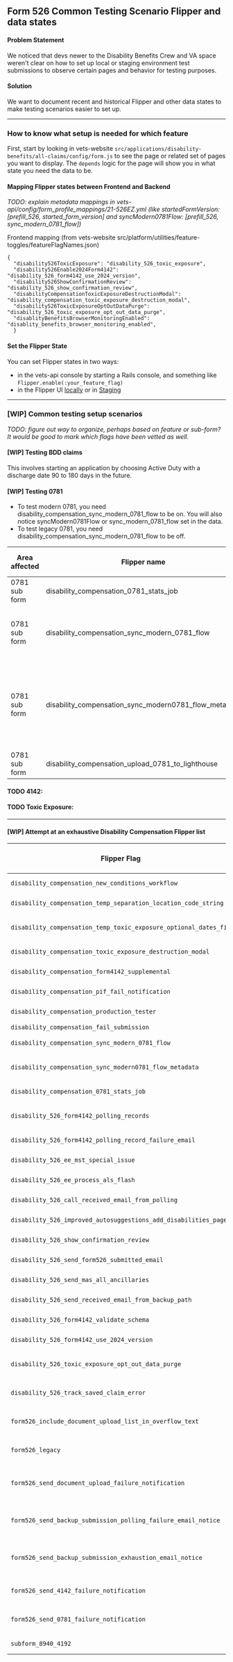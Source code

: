 ## Form 526 Common Testing Scenario Flipper and data states 

#### Problem Statement
We noticed that devs newer to the Disability Benefits Crew and VA space weren't clear on how to set up local or staging environment test submissions to observe certain pages and behavior for testing purposes. 

#### Solution
We want to document recent and historical Flipper and other data states to make testing scenarios easier to set up. 

---
### How to know what setup is needed for which feature
First, start by looking in vets-website `src/applications/disability-benefits/all-claims/config/form.js` to see the page or related set of pages you want to display. The `depends` logic for the page will show you in what state you need the data to be. 

#### Mapping Flipper states between Frontend and Backend
_TODO: explain metadata mappings in vets-api/config/form_profile_mappings/21-526EZ.yml (like startedFormVersion: [prefill_526, started_form_version] and
syncModern0781Flow: [prefill_526, sync_modern_0781_flow])_

Frontend mapping (from vets-website src/platform/utilities/feature-toggles/featureFlagNames.json)
```
{
  "disability526ToxicExposure": "disability_526_toxic_exposure",
  "disability526Enable2024Form4142": "disability_526_form4142_use_2024_version",
  "disability526ShowConfirmationReview": "disability_526_show_confirmation_review",
  "disabilityCompensationToxicExposureDestructionModal": "disability_compensation_toxic_exposure_destruction_modal",
  "disability526ToxicExposureOptOutDataPurge": "disability_526_toxic_exposure_opt_out_data_purge",
  "disablityBenefitsBrowserMonitoringEnabled": "disablity_benefits_browser_monitoring_enabled",
  }
```

#### Set the Flipper State
You can set Flipper states in two ways:
- in the vets-api console by starting a Rails console, and something like `Flipper.enable(:your_feature_flag)`
- in the Flipper UI [locally](http://localhost:3000/flipper/features) or in [Staging](https://staging-api.va.gov/flipper/features/)
---

### [WIP] Common testing setup scenarios
_TODO: figure out way to organize, perhaps based on feature or sub-form? It would be good to mark which flags have been vetted as well._


#### [WIP] Testing BDD claims
This involves starting an application by choosing Active Duty with a discharge date 90 to 180 days in the future.

#### [WIP] Testing 0781 
- To test modern 0781, you need disability_compensation_sync_modern_0781_flow to be on. You will also notice syncModern0781Flow or sync_modern_0781_flow set in the data. 
- To test legacy 0781, you need disability_compensation_sync_modern_0781_flow to be off.

  
| Area affected | Flipper name | Current state in Staging | Current state in Production | Behavior if on: | Behavior if off |
| ------------- | ------------- | ------------------------ | -------------------------- | ---------------- | -------------- |
| 0781 sub form | disability_compensation_0781_stats_job | on | on | runs a stats job | stats job doesn't run  |
| 0781 sub form | disability_compensation_sync_modern_0781_flow | on | on | NEW forms will use the modern 0781 | New forms will not use the modern 0781 |
| 0781 sub form | disability_compensation_sync_modern0781_flow_metadata | on | on | adds modern 0781 metadata to In Progress Forms and Saved Claims | metadata not added | 
| 0781 sub form | disability_compensation_upload_0781_to_lighthouse | on | on | routes  


#### TODO 4142:

#### TODO Toxic Exposure: 

----
#### [WIP] Attempt at an exhaustive Disability Compensation Flipper list 

| **Flipper Flag**                                      | **Description**                                                                 | **Area Affected** | **Current State in Staging** | **Current State in Production** | **Behavior if On** | **Behavior if Off** |
|-------------------------------------------------------|---------------------------------------------------------------------------------|-------------------|-----------------------------|---------------------------------|---------------------|----------------------|
| `disability_compensation_new_conditions_workflow`     | Enables new Conditions/Rated Disabilities workflow in 526EZ                     |                   |                             |                                 |                     |                      |
| `disability_compensation_temp_separation_location_code_string` | Enables forcing separation location code to be a string in submit_all_claim endpoint |                   |                             |                                 |                     |                      |
| `disability_compensation_temp_toxic_exposure_optional_dates_fix` | Enables removing malformed optional dates from the Toxic Exposure node of a Form526Submission at SavedClaim creation |                   |                             |                                 |                     |                      |
| `disability_compensation_toxic_exposure_destruction_modal` | Enables confirmation modal when removing toxic exposure data from Form 526 |                   |                             |                                 |                     |                      |
| `disability_compensation_form4142_supplemental`       | Use Lighthouse API to submit supplemental Form 21-4142 from Form 526EZ submissions |                   |                             |                                 |                     |                      |
| `disability_compensation_pif_fail_notification`       | Enables sending notifications to vets if their 526 claim submission fails with PIF in Use Error |                   |                             |                                 |                     |                      |
| `disability_compensation_production_tester`           | Disable certain functionality for production testing of the 526 submission workflow |                   |                             |                                 |                     |                      |
| `disability_compensation_fail_submission`             | Enable to test the backup submission path |                   |                             |                                 |                     |                      |
| `disability_compensation_sync_modern_0781_flow`       | Enables a new form flow for 0781 and 0781a in the 526 submission workflow |                   |                             |                                 |                     |                      |
| `disability_compensation_sync_modern0781_flow_metadata` | Enables adding new 0781 form indicator to in progress 526 forms and saved claim records for 526 submissions |                   |                             |                                 |                     |                      |
| `disability_compensation_0781_stats_job`              | Enables a job to run that will check DB records and report stats as metrics, into Datadog |                   |                             |                                 |                     |                      |
| `disability_526_form4142_polling_records`             | Enables creation of, and tracking of, sent form 4142 documents, from the 526 flow, to the Lighthouse Benefits Intake API |                   |                             |                                 |                     |                      |
| `disability_526_form4142_polling_record_failure_email` | Enables failure email when explicit failure is detected downstream |                   |                             |                                 |                     |                      |
| `disability_526_ee_mst_special_issue`                 | Enables adding MST special issue to disability_526 prior to submission |                   |                             |                                 |                     |                      |
| `disability_526_ee_process_als_flash`                 | Enables adding applicable flashes to disability_526 prior to submission |                   |                             |                                 |                     |                      |
| `disability_526_call_received_email_from_polling`     | Enables received email in poll_form526_pdf job and disables calling from form526_submission |                   |                             |                                 |                     |                      |
| `disability_526_improved_autosuggestions_add_disabilities_page` | Enables new version of add disabilities page, with updates to content and search functionality |                   |                             |                                 |                     |                      |
| `disability_526_show_confirmation_review`             | Enables showing a submission review section on the 526 confirmation page |                   |                             |                                 |                     |                      |
| `disability_526_send_form526_submitted_email`         | Enables sending submitted email in both primary and backup paths |                   |                             |                                 |                     |                      |
| `disability_526_send_mas_all_ancillaries`             | Enables sending all 526 uploads and ancillary forms to MAS's APCAS API |                   |                             |                                 |                     |                      |
| `disability_526_send_received_email_from_backup_path` | Enables received email in complete success state of backup path |                   |                             |                                 |                     |                      |
| `disability_526_form4142_validate_schema`             | Enables the use of schema validation for form 4142 in disability 526 applications |                   |                             |                                 |                     |                      |
| `disability_526_form4142_use_2024_version`            | Enables the 2024 version of form 4142 in the disability 526 submission frontend workflow |                   |                             |                                 |                     |                      |
| `disability_526_toxic_exposure_opt_out_data_purge`    | Enables function that removes toxic exposure data if user has opted out from toxic exposure condition on Form 526 submission |                   |                             |                                 |                     |                      |
| `disability_526_track_saved_claim_error`              | Enables improved logging of SavedClaim::DisabilityCompensation::Form526AllClaim save failures |                   |                             |                                 |                     |                      |
| `form526_include_document_upload_list_in_overflow_text` | Appends a list of SupportingEvidenceAttachment filenames the veteran uploaded for a Form 526 into the overflow text in the form submission |                   |                             |                                 |                     |                      |
| `form526_legacy`                                      | If true, points controllers to the legacy EVSS Form 526 instance. If false, the controllers will use the Dockerized instance running in DVP |                   |                             |                                 |                     |                      |
| `form526_send_document_upload_failure_notification`   | Enables enqueuing a Form526DocumentUploadFailureEmail if a EVSS::DisabilityCompensationForm::SubmitUploads job exhausts its retries |                   |                             |                                 |                     |                      |
| `form526_send_backup_submission_polling_failure_email_notice` | Enables enqueuing a Form526SubmissionFailureEmailJob if a submission is marked as unprocessable through polling of the Benefits Intake API |                   |                             |                                 |                     |                      |
| `form526_send_backup_submission_exhaustion_email_notice` | Enables enqueuing of a Form526SubmissionFailureEmailJob if a submission exhausts it's attempts to upload to the Benefits Intake API |                   |                             |                                 |                     |                      |
| `form526_send_4142_failure_notification`              | Enables enqueuing of a Form4142DocumentUploadFailureEmail if a SubmitForm4142Job job exhausts its retries |                   |                             |                                 |                     |                      |
| `form526_send_0781_failure_notification`              | Enables enqueuing a Form0781DocumentUploadFailureEmail if a SubmitForm0781Job job exhausts its retries |                   |                             |                                 |                     |                      |
| `subform_8940_4192`                                   | Form 526 subforms for unemployability & connected employment information |                   |                             |                                 |                     |                      |


